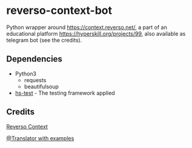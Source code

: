 # reverso-context-bot
Python wrapper around https://context.reverso.net/, a part of an educational platform https://hyperskill.org/projects/99, also available as telegram bot (see the credits).
## Dependencies
* Python3
  * requests
  * beautifulsoup
* [hs-test](https://github.com/hyperskill/hs-test/wiki) - The testing framework applied
## Credits
[Reverso Context](https://context.reverso.net/)

[@Translator with examples](https://t.me/translator_with_examples_bot)

